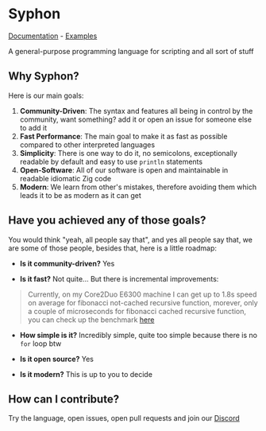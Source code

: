 # Syphon

[Documentation](docs) - [Examples](examples)

A general-purpose programming language for scripting and all sort of stuff

## Why Syphon?

Here is our main goals:

1. **Community-Driven**: The syntax and features all being in control by the community, want something? add it or open an issue for someone else to add it
2. **Fast Performance**: The main goal to make it as fast as possible compared to other interpreted languages
3. **Simplicity**: There is one way to do it, no semicolons, exceptionally readable by default and easy to use `println` statements
4. **Open-Software**: All of our software is open and maintainable in readable idiomatic Zig code
5. **Modern**: We learn from other's mistakes, therefore avoiding them which leads it to be as modern as it can get

## Have you achieved any of those goals?

You would think "yeah, all people say that", and yes all people say that, we are some of those people, besides that, here is a little roadmap:

- **Is it community-driven?** Yes

- **Is it fast?** Not quite... But there is incremental improvements:

> Currently, on my Core2Duo E6300 machine I can get up to 1.8s speed on average for fibonacci not-cached recursive function, morever, only a couple of microseconds for fibonacci cached recursive function, you can check up the benchmark [here](tests/benchmarks/fibonacci.sy)

- **How simple is it?** Incredibly simple, quite too simple because there is no `for` loop btw

- **Is it open source?** Yes

- **Is it modern?** This is up to you to decide

## How can I contribute?

Try the language, open issues, open pull requests and join our [Discord](https://discord.com/invite/h7NaMc4rJA)
